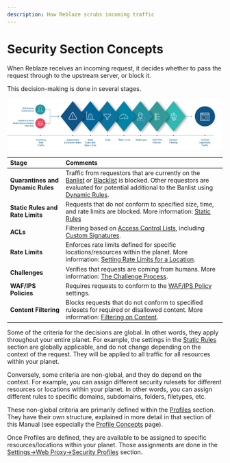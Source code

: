 ```yaml
---
description: How Reblaze scrubs incoming traffic
---
```


# Security Section Concepts

When Reblaze receives an incoming request, it decides whether to pass the request through to the upstream server, or block it.

This decision-making is done in several stages. 

![](../../.gitbook/assets/reblaze-stages%20%283%29.png)

| Stage | Comments |
| :--- | :--- |
| **Quarantines and Dynamic Rules** | Traffic from requestors that are currently on the [Banlist](quarantined.md#banlist) or [Blacklist](quarantined.md#blacklist) is blocked. Other requestors are evaluated for potential additional to the Banlist using [Dynamic Rules](dynamic-rules.md). |
| **Static Rules and Rate Limits** | Requests that do not conform to specified size, time, and rate limits are blocked. More information: [Static Rules](static-rules.md) |
| **ACLs** | Filtering based on [Access Control Lists](profiles/acl-policies.md), including [Custom Signatures](profiles/acl-policies.md#custom-signature). |
| **Rate Limits** | Enforces rate limits defined for specific locations/resources within the planet. More information: [Setting Rate Limits for a Location](../settings/web-proxy/security-profiles.md#setting-rate-limits-for-a-location). |
| **Challenges** | Verifies that requests are coming from humans. More information: [The Challenge Process](../reblaze-traffic/traffic-concepts.md#the-challenge-process). |
| **WAF/IPS Policies** | Requires requests to conform to the [WAF/IPS Policy](profiles/waf-ips-policies.md) settings. |
| **Content Filtering** | Blocks requests that do not conform to specified rulesets for required or disallowed content. More information: [Filtering on Content](../../using-the-product/how-do-i.../filter-by-content.md). |

Some of the criteria for the decisions are global. In other words, they apply throughout your entire planet. For example, the settings in the [Static Rules](static-rules.md) section are globally applicable, and do not change depending on the context of the request. They will be applied to all traffic for all resources within your planet.

Conversely, some criteria are non-global, and they do depend on the context. For example, you can assign different security rulesets for different resources or locations within your planet. In other words, you can assign different rules to specific domains, subdomains, folders, filetypes, etc. 

These non-global criteria are primarily defined within the [Profiles](profiles/) section. They have their own structure, explained in more detail in that section of this Manual \(see especially the [Profile Concepts](profiles/profile-concepts.md) page\). 

Once Profiles are defined, they are available to be assigned to specific resources/locations within your planet. Those assignments are done in the [Settings-&gt;Web Proxy-&gt;Security Profiles](../settings/web-proxy/) section.

